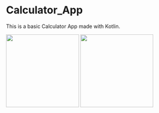 # Calculator_App
This is a basic Calculator App made with Kotlin.

<p align = "left">
<img src ="https://user-images.githubusercontent.com/59731205/137532649-41aff6bd-c117-4b46-99d9-08270d8aac27.png" width="200">
<img src ="https://user-images.githubusercontent.com/59731205/137532789-26f11732-6eeb-46a7-adc1-1dce2669a589.png" width="200">
</p>

